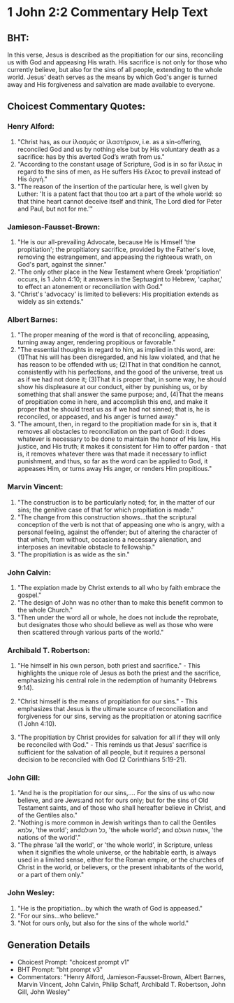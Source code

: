# 1 John 2:2 Commentary Help Text

## BHT:
In this verse, Jesus is described as the propitiation for our sins, reconciling us with God and appeasing His wrath. His sacrifice is not only for those who currently believe, but also for the sins of all people, extending to the whole world. Jesus' death serves as the means by which God's anger is turned away and His forgiveness and salvation are made available to everyone.

## Choicest Commentary Quotes:
### Henry Alford:
1. "Christ has, as our ἱλασμός or ἱλαστήριον, i.e. as a sin-offering, reconciled God and us by nothing else but by His voluntary death as a sacrifice: has by this averted God’s wrath from us."
2. "According to the constant usage of Scripture, God is in so far ἵλεως in regard to the sins of men, as He suffers His ἔλεος to prevail instead of His ὀργή."
3. "The reason of the insertion of the particular here, is well given by Luther: 'It is a patent fact that thou too art a part of the whole world: so that thine heart cannot deceive itself and think, The Lord died for Peter and Paul, but not for me.'"

### Jamieson-Fausset-Brown:
1. "He is our all-prevailing Advocate, because He is Himself 'the propitiation'; the propitiatory sacrifice, provided by the Father's love, removing the estrangement, and appeasing the righteous wrath, on God's part, against the sinner."
2. "The only other place in the New Testament where Greek 'propitiation' occurs, is 1 John 4:10; it answers in the Septuagint to Hebrew, 'caphar,' to effect an atonement or reconciliation with God."
3. "Christ's 'advocacy' is limited to believers: His propitiation extends as widely as sin extends."

### Albert Barnes:
1. "The proper meaning of the word is that of reconciling, appeasing, turning away anger, rendering propitious or favorable."
2. "The essential thoughts in regard to him, as implied in this word, are: (1)That his will has been disregarded, and his law violated, and that he has reason to be offended with us; (2)That in that condition he cannot, consistently with his perfections, and the good of the universe, treat us as if we had not done it; (3)That it is proper that, in some way, he should show his displeasure at our conduct, either by punishing us, or by something that shall answer the same purpose; and, (4)That the means of propitiation come in here, and accomplish this end, and make it proper that he should treat us as if we had not sinned; that is, he is reconciled, or appeased, and his anger is turned away."
3. "The amount, then, in regard to the propitiation made for sin is, that it removes all obstacles to reconciliation on the part of God: it does whatever is necessary to be done to maintain the honor of His law, His justice, and His truth; it makes it consistent for Him to offer pardon - that is, it removes whatever there was that made it necessary to inflict punishment, and thus, so far as the word can be applied to God, it appeases Him, or turns away His anger, or renders Him propitious."

### Marvin Vincent:
1. "The construction is to be particularly noted; for, in the matter of our sins; the genitive case of that for which propitiation is made."
2. "The change from this construction shows...that the scriptural conception of the verb is not that of appeasing one who is angry, with a personal feeling, against the offender; but of altering the character of that which, from without, occasions a necessary alienation, and interposes an inevitable obstacle to fellowship."
3. "The propitiation is as wide as the sin."

### John Calvin:
1. "The expiation made by Christ extends to all who by faith embrace the gospel."
2. "The design of John was no other than to make this benefit common to the whole Church."
3. "Then under the word all or whole, he does not include the reprobate, but designates those who should believe as well as those who were then scattered through various parts of the world."

### Archibald T. Robertson:
1. "He himself in his own person, both priest and sacrifice." - This highlights the unique role of Jesus as both the priest and the sacrifice, emphasizing his central role in the redemption of humanity (Hebrews 9:14).

2. "Christ himself is the means of propitiation for our sins." - This emphasizes that Jesus is the ultimate source of reconciliation and forgiveness for our sins, serving as the propitiation or atoning sacrifice (1 John 4:10).

3. "The propitiation by Christ provides for salvation for all if they will only be reconciled with God." - This reminds us that Jesus' sacrifice is sufficient for the salvation of all people, but it requires a personal decision to be reconciled with God (2 Corinthians 5:19-21).

### John Gill:
1. "And he is the propitiation for our sins,.... For the sins of us who now believe, and are Jews:and not for ours only; but for the sins of Old Testament saints, and of those who shall hereafter believe in Christ, and of the Gentiles also."
2. "Nothing is more common in Jewish writings than to call the Gentiles עלמא, 'the world'; andכל העולם, 'the whole world'; and אומות העולם, 'the nations of the world'."
3. "The phrase 'all the world', or 'the whole world', in Scripture, unless when it signifies the whole universe, or the habitable earth, is always used in a limited sense, either for the Roman empire, or the churches of Christ in the world, or believers, or the present inhabitants of the world, or a part of them only."

### John Wesley:
1. "He is the propitiation...by which the wrath of God is appeased." 
2. "For our sins...who believe." 
3. "Not for ours only, but also for the sins of the whole world."


## Generation Details
- Choicest Prompt: "choicest prompt v1"
- BHT Prompt: "bht prompt v3"
- Commentators: "Henry Alford, Jamieson-Fausset-Brown, Albert Barnes, Marvin Vincent, John Calvin, Philip Schaff, Archibald T. Robertson, John Gill, John Wesley"
